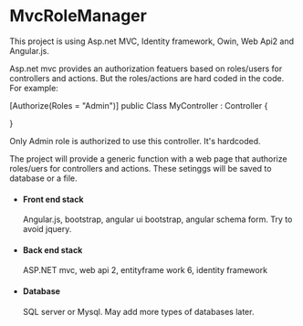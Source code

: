 # MvcRoleManager

This project is using Asp.net MVC, Identity framework, Owin, Web Api2 and Angular.js.

Asp.net mvc provides an authorization featuers based on roles/users for controllers and actions. 
But the roles/actions are hard coded in the code.
For example: 

[Authorize(Roles = "Admin")]
public Class  MyController : Controller
{

}

Only Admin role is authorized to use this controller. It's hardcoded.

The project will provide a generic function with a web page that authorize roles/uers for controllers and actions. 
These setinggs will be saved to database or a file.

<ul>
<li><h4>Front end stack</h4> Angular.js, bootstrap, angular ui bootstrap, angular schema form. Try to avoid jquery.</li>
<li><h4>Back end stack</h4> ASP.NET mvc, web api 2, entityframe work 6, identity framework</li>
<li><h4>Database</h4> SQL server or Mysql. May add more types of databases later.</li>
</ul>

